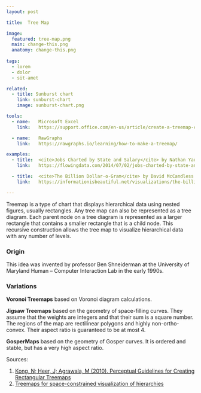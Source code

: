 ```yaml
---
layout: post

title:  Tree Map

image:
  featured: tree-map.png
  main: change-this.png
  anatomy: change-this.png
  
tags:
  - lorem
  - dolor
  - sit-amet

related:
  - title: Sunburst chart
    link: sunburst-chart
    image: sunburst-chart.png

tools:
  - name:   Microsoft Excel
    link:   https://support.office.com/en-us/article/create-a-treemap-chart-in-office-dfe86d28-a610-4ef5-9b30-362d5c624b68

  - name:   RawGraphs
    link:   https://rawgraphs.io/learning/how-to-make-a-treemap/

examples:
  - title:  <cite>Jobs Charted by State and Salary</cite> by Nathan Yau
    link:   https://flowingdata.com/2014/07/02/jobs-charted-by-state-and-salary/

  - title:  <cite>The Billion Dollar-o-Gram</cite> by David McCandless
    link:   https://informationisbeautiful.net/visualizations/the-billion-dollar-o-gram-2009/

---
```


Treemap is a type of chart that displays hierarchical data using nested figures, usually rectangles. Any tree map can also be represented as a tree diagram. Each parent node on a tree diagram is represented as a larger rectangle that contains a smaller rectangle that is a child node. This recursive construction allows the tree map to visualize hierarchical data with any number of levels.

<!--more-->

### Origin
This idea was invented by professor Ben Shneiderman at the University of Maryland Human – Computer Interaction Lab in the early 1990s.


### Variations
**Voronoi Treemaps** based on Voronoi diagram calculations. 

**Jigsaw Treemaps** based on the geometry of space-filling curves. They assume that the weights are integers and that their sum is a square number. The regions of the map are rectilinear polygons and highly non-ortho-convex. Their aspect ratio is guaranteed to be at most 4.

**GosperMaps** based on the geometry of Gosper curves. It is ordered and stable, but has a very high aspect ratio.

Sources:
1. [Kong, N; Heer, J; Agrawala, M (2010). Perceptual Guidelines for Creating Rectangular Treemaps](https://ieeexplore.ieee.org/document/5613436)
2. [Treemaps for space-constrained visualization of hierarchies](http://www.cs.umd.edu/hcil/treemap-history/index.shtml)

